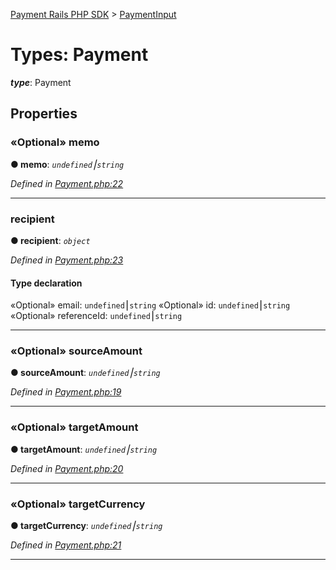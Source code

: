 [Payment Rails PHP SDK](../README.md) > [PaymentInput](../types/payment.md)

# Types: Payment

*__type__*: Payment

## Properties

<a id="memo"></a>

### «Optional» memo

**●  memo**:  *`undefined`⎮`string`*

*Defined in [Payment.php:22](https://github.com/PaymentRails/php-sdk/tree/master/lib/PaymentRails/Payment.php#L22)*

---

<a id="recipient"></a>

### recipient

**●  recipient**:  *`object`*

*Defined in [Payment.php:23](https://github.com/PaymentRails/php-sdk/tree/master/lib/PaymentRails/Payment.php#L23)*

#### Type declaration

«Optional»  email: `undefined`⎮`string`
«Optional»  id: `undefined`⎮`string`
«Optional»  referenceId: `undefined`⎮`string`

---

<a id="sourceamount"></a>

### «Optional» sourceAmount

**●  sourceAmount**:  *`undefined`⎮`string`*

*Defined in [Payment.php:19](https://github.com/PaymentRails/php-sdk/tree/master/lib/PaymentRails/Payment.php#L19)*

---

<a id="targetamount"></a>

### «Optional» targetAmount

**●  targetAmount**:  *`undefined`⎮`string`*

*Defined in [Payment.php:20](https://github.com/PaymentRails/php-sdk/tree/master/lib/PaymentRails/Payment.php#L20)*

---

<a id="targetcurrency"></a>

### «Optional» targetCurrency

**●  targetCurrency**:  *`undefined`⎮`string`*

*Defined in [Payment.php:21](https://github.com/PaymentRails/php-sdk/tree/master/lib/PaymentRails/Payment.php#L21)*

---